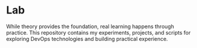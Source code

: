 # Lab
While theory provides the foundation, real learning happens through practice. This repository contains my experiments, projects, and scripts for exploring DevOps technologies and building practical experience.
